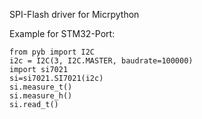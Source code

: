 SPI-Flash driver for Micrpython

Example for STM32-Port:
```
from pyb import I2C
i2c = I2C(3, I2C.MASTER, baudrate=100000)
import si7021
si=si7021.SI7021(i2c)
si.measure_t()
si.measure_h()
si.read_t()
```
